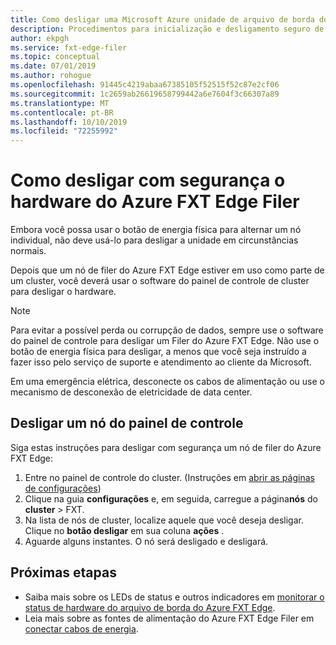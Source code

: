```yaml
---
title: Como desligar uma Microsoft Azure unidade de arquivo de borda do FXT
description: Procedimentos para inicialização e desligamento seguro de um nó de filer do Azure FXT Edge
author: ekpgh
ms.service: fxt-edge-filer
ms.topic: conceptual
ms.date: 07/01/2019
ms.author: rohogue
ms.openlocfilehash: 91445c4219abaa67385105f52515f52c87e2cf06
ms.sourcegitcommit: 1c2659ab26619658799442a6e7604f3c66307a89
ms.translationtype: MT
ms.contentlocale: pt-BR
ms.lasthandoff: 10/10/2019
ms.locfileid: "72255992"
---
```

# <a name="how-to-safely-power-off-azure-fxt-edge-filer-hardware"></a>Como desligar com segurança o hardware do Azure FXT Edge Filer

Embora você possa usar o botão de energia física para alternar um nó individual, não deve usá-lo para desligar a unidade em circunstâncias normais.

Depois que um nó de filer do Azure FXT Edge estiver em uso como parte de um cluster, você deverá usar o software do painel de controle de cluster para desligar o hardware. 

> [!NOTE] 
> Para evitar a possível perda ou corrupção de dados, sempre use o software do painel de controle para desligar um Filer do Azure FXT Edge. Não use o botão de energia física para desligar, a menos que você seja instruído a fazer isso pelo serviço de suporte e atendimento ao cliente da Microsoft.
> 
> Em uma emergência elétrica, desconecte os cabos de alimentação ou use o mecanismo de desconexão de eletricidade de data center.

## <a name="shut-down-a-node-from-the-control-panel"></a>Desligar um nó do painel de controle

Siga estas instruções para desligar com segurança um nó de filer do Azure FXT Edge:

1. Entre no painel de controle do cluster. (Instruções em [abrir as páginas de configurações](fxt-cluster-create.md#open-the-settings-pages))
1. Clique na guia **configurações** e, em seguida, carregue a página**nós** do **cluster** >  FXT.
1. Na lista de nós de cluster, localize aquele que você deseja desligar. Clique no **botão desligar** em sua coluna **ações** . 
1. Aguarde alguns instantes. O nó será desligado e desligará.

## <a name="next-steps"></a>Próximas etapas

* Saiba mais sobre os LEDs de status e outros indicadores em [monitorar o status de hardware do arquivo de borda do Azure FXT Edge](fxt-monitor.md).
* Leia mais sobre as fontes de alimentação do Azure FXT Edge Filer em [conectar cabos de energia](fxt-network-power.md#connect-power-cables).
